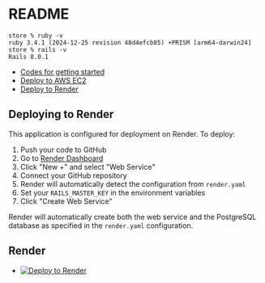 # README

```text
store % ruby -v
ruby 3.4.1 (2024-12-25 revision 48d4efcb85) +PRISM [arm64-darwin24]
store % rails -v
Rails 8.0.1
```

- [Codes for getting started](getting_started.md)
- [Deploy to AWS EC2](deploy_to_ec2.md)
- [Deploy to Render](https://dashboard.render.com/)

## Deploying to Render

This application is configured for deployment on Render. To deploy:

1. Push your code to GitHub
2. Go to [Render Dashboard](https://dashboard.render.com/)
3. Click "New +" and select "Web Service"
4. Connect your GitHub repository
5. Render will automatically detect the configuration from `render.yaml`
6. Set your `RAILS_MASTER_KEY` in the environment variables
7. Click "Create Web Service"

Render will automatically create both the web service and the PostgreSQL database as specified in the `render.yaml` configuration.

## Render

- [![Deploy to Render](https://render.com/images/deploy-to-render-button.svg)](https://render.com/deploy?repo=https://github.com/sh1nj1/ror_getting_started)
